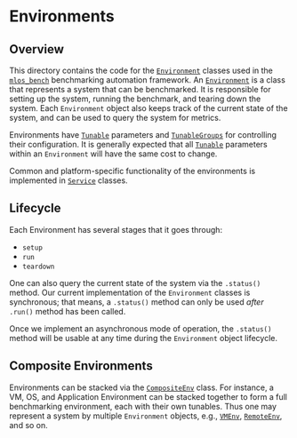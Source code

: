 # Environments

## Overview

This directory contains the code for the [`Environment`](./base_environment.py) classes used in the [`mlos_bench`](../../../mlos_bench/) benchmarking automation framework.
An [`Environment`](./base_environment.py) is a class that represents a system that can be benchmarked.
It is responsible for setting up the system, running the benchmark, and tearing down the system.
Each `Environment` object also keeps track of the current state of the system, and can be used to query the system for metrics.

Environments have [`Tunable`](../tunables/tunable.py) parameters and [`TunableGroups`](../tunables/tunable_groups.py) for controlling their configuration.
It is generally expected that all [`Tunable`](../tunables/tunable.py) parameters within an `Environment` will have the same cost to change.

Common and platform-specific functionality of the environments is implemented in [`Service`](../services/) classes.

## Lifecycle

Each Environment has several stages that it goes through:

- `setup`
- `run`
- `teardown`

One can also query the current state of the system via the `.status()` method.
Our current implementation of the `Environment` classes is synchronous; that means, a `.status()` method can only be used *after* `.run()` method has been called.

Once we implement an asynchronous mode of operation, the `.status()` method will be usable at any time during the `Environment` object lifecycle.

## Composite Environments

Environments can be stacked via the [`CompositeEnv`](./composite_env.py) class.
For instance, a VM, OS, and Application Environment can be stacked together to form a full benchmarking environment, each with their own tunables.
Thus one may represent a system by multiple `Environment` objects, e.g., [`VMEnv`](./remote/vm_env.py), [`RemoteEnv`](remote/remote_env.py), and so on.
